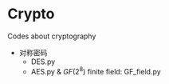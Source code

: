 # Crypto
Codes about cryptography

* 对称密码
  * DES.py
  * AES.py & $GF(2^8)$ finite field: GF_field.py
